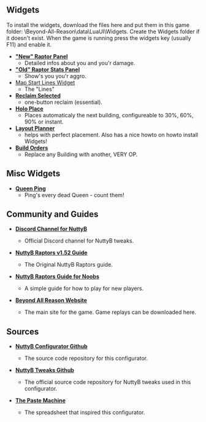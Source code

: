 ## Widgets

To install the widgets, download the files here and put them in this game folder: \Beyond-All-Reason\data\LuaUI\Widgets. Create the Widgets folder if it doesn't exist. When the game is running press the widgets key (usually F11) and enable it.

*   [**"New" Raptor Panel**](https://github.com/goldjee/BAR-Widgets/tree/main/raptor-panel)
    *   Detailed infos about you and you'r damage.
*   [**"Old" Raptor Stats Panel**](https://gist.github.com/tetrisface/2f99f5a5b179e3ac42e7e63825880713)
    *   Show's you you'r aggro.
*   [Map Start Lines Widget](https://gist.github.com/rcorex/15ac19cad881b85d2d1e8c1f482b9525)
    *   The "Lines"
*   [**Reclaim Selected**](https://github.com/manshanko/bar-widgets/blob/main/cmd_reclaim_selected.lua)
    *   one-button reclaim (essential).
*   [**Holo Place**](https://github.com/timuela/BAR-widgets/blob/main/holo_place_no_hijacking.lua)
    *   Places automaticaly the next building, configureable to 30%, 60%, 90% or instant.
*   [**Layout Planner**](https://github.com/noryon/BARWidgets/tree/main/LayoutPlanner)
    *   helps with perfect placement. Also has a nice howto on howto install Widgets!
*   [**Build Orders**](https://github.com/noryon/BARWidgets/tree/main/BuildOrders)
    *   Replace any Building with another, VERY OP.

## Misc Widgets

*   [**Queen Ping**](https://github.com/timuela/BAR-widgets/blob/main/queen_ping.lua)
    *   Ping's every dead Queen - count them!

## Community and Guides

*   **[Discord Channel for NuttyB](https://discord.com/channels/549281623154229250/1168959237641216131)**
    *   Official Discord channel for NuttyB tweaks.
 
*   **[NuttyB Raptors v1.52 Guide](https://docs.google.com/document/d/1hNRO7ZIpy76v2aBitme2VgR0H0dw1nKilAQELgnaOV4/)**
    *   The Original NuttyB Raptors guide.

*   **[NuttyB Raptors Guide for Noobs](https://docs.google.com/document/d/11FfEiKAjp0NSKTwvmywqUNefrOqVapnW5e3o5azSmXY/)**
    *   A simple guide for how to play for new players.

*   **[Beyond All Reason Website](https://www.beyondallreason.info/)**
    *   The main site for the game. Game replays can be downloaded here.

## Sources

*   **[NuttyB Configurator Github](https://github.com/rcorex/nuttyb-config)**
    *   The source code repository for this configurator.

*   **[NuttyB Tweaks Github](https://github.com/Backbash/NuttyB-Raptors)**
    *   The official source code repository for NuttyB tweaks used in this configurator.

*   **[The Paste Machine](https://docs.google.com/spreadsheets/d/1QSVsuAAMhBrhiZdTihVfSCwPzbbZWDLCtXWP23CU0ko/edit#gid=0)**
    *   The spreadsheet that inspired this configurator.
